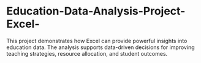 # Education-Data-Analysis-Project-Excel-
This project demonstrates how Excel can provide powerful insights into education data.   The analysis supports data-driven decisions for improving teaching strategies, resource allocation, and student outcomes.  
